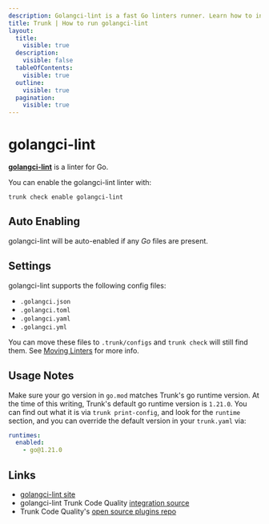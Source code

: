 ```yaml
---
description: Golangci-lint is a fast Go linters runner. Learn how to install, configure, and use golangci-lint effectively for Go projects. 
title: Trunk | How to run golangci-lint
layout:
  title:
    visible: true
  description:
    visible: false
  tableOfContents:
    visible: true
  outline:
    visible: true
  pagination:
    visible: true
---
```


# golangci-lint

[**golangci-lint**](https://github.com/golangci/golangci-lint) is a linter for Go.

You can enable the golangci-lint linter with:

```shell
trunk check enable golangci-lint
```

## Auto Enabling

golangci-lint will be auto-enabled if any *Go* files are present.

## Settings

golangci-lint supports the following config files:
* `.golangci.json`
* `.golangci.toml`
* `.golangci.yaml`
* `.golangci.yml`

You can move these files to `.trunk/configs` and `trunk check` will still find them. See [Moving Linters](../configure-linters#moving-linters) for more info.


## Usage Notes

Make sure your go version in `go.mod` matches Trunk's go runtime version. At the time of this writing, Trunk's default go runtime version is `1.21.0`. You can find out what it is via `trunk print-config`, and look for the `runtime` section, and you can override the default version in your `trunk.yaml` via:

```yaml
runtimes:
  enabled:
    - go@1.21.0
```




## Links

- [golangci-lint site](https://github.com/golangci/golangci-lint)
- golangci-lint Trunk Code Quality [integration source](https://github.com/trunk-io/plugins/tree/main/linters/golangci-lint)
- Trunk Code Quality's [open source plugins repo](https://github.com/trunk-io/plugins/tree/main)
